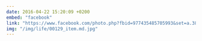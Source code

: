 ```yaml
---
date: 2016-04-22 15:20:09 +0200
embed: "facebook"
link: "https://www.facebook.com/photo.php?fbid=977435485705993&set=a.381751091941105.1073741825.100003186531392&type=3"
img: "/img/life/00129_item.md.jpg"
---
```

